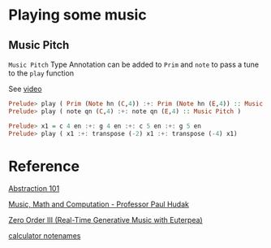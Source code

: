 # Playing some music

## Music Pitch 

`Music Pitch` Type Annotation can be added to `Prim` and `note` to pass a tune to the `play` function 

See [video](https://youtu.be/UVcXNhgVr9o?t=180)

```haskell
Prelude> play ( Prim (Note hn (C,4)) :+: Prim (Note hn (E,4)) :: Music Pitch )
Prelude> play ( note qn (C,4) :+: note qn (E,4) :: Music Pitch )
```

```haskell
Prelude> x1 = c 4 en :+: g 4 en :+: c 5 en :+: g 5 en
Prelude> play ( x1 :+: transpose (-2) x1 :+: transpose (-4) x1)
```


# Reference

[Abstraction 101](https://youtu.be/xtmo6Bmfahc?t=721)

[Music, Math and Computation - Professor Paul Hudak](https://www.youtube.com/watch?v=AjoYU5kpL6U)

[Zero Order III (Real-Time Generative Music with Euterpea)](https://www.youtube.com/watch?v=0kE6MjdKZcY)

[calculator notenames](http://www.sengpielaudio.com/calculator-notenames.htm)
